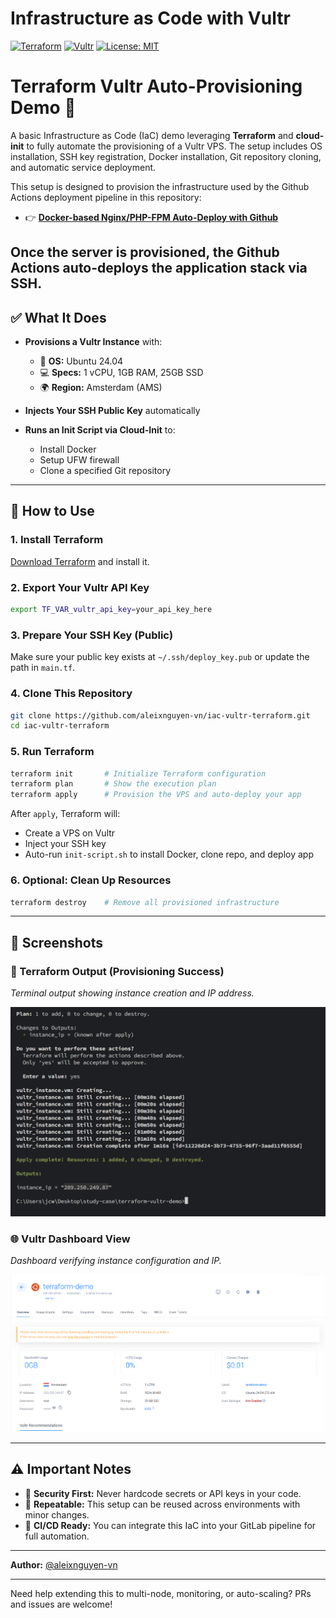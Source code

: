 # Infrastructure as Code with Vultr

[![Terraform](https://img.shields.io/badge/Terraform-7B42BC?style=for-the-badge&logo=terraform&logoColor=white)](https://www.terraform.io/)
[![Vultr](https://img.shields.io/badge/Vultr-007BFF?style=for-the-badge&logo=vultr&logoColor=white)](https://www.vultr.com/)
[![License: MIT](https://img.shields.io/badge/License-MIT-yellow.svg?style=for-the-badge)](https://opensource.org/licenses/MIT)

# Terraform Vultr Auto-Provisioning Demo 🚀

A basic Infrastructure as Code (IaC) demo leveraging **Terraform** and **cloud-init** to fully automate the provisioning of a Vultr VPS. The setup includes OS installation, SSH key registration, Docker installation, Git repository cloning, and automatic service deployment.

This setup is designed to provision the infrastructure used by the Github Actions deployment pipeline in this repository:
- 👉 [**Docker-based Nginx/PHP-FPM Auto-Deploy with Github**](https://github.com/aleixnguyen-vn/docker-nginx-github)

Once the server is provisioned, the Github Actions auto-deploys the application stack via SSH.
---

## ✅ What It Does

* **Provisions a Vultr Instance** with:

  * 📀 **OS:** Ubuntu 24.04
  * 💻 **Specs:** 1 vCPU, 1GB RAM, 25GB SSD
  * 🌍 **Region:** Amsterdam (AMS)

* **Injects Your SSH Public Key** automatically

* **Runs an Init Script via Cloud-Init** to:

  * Install Docker
  * Setup UFW firewall
  * Clone a specified Git repository

---

## 🧠 How to Use

### 1. Install Terraform

[Download Terraform](https://developer.hashicorp.com/terraform/downloads) and install it.

### 2. Export Your Vultr API Key

```bash
export TF_VAR_vultr_api_key=your_api_key_here
```

### 3. Prepare Your SSH Key (Public)

Make sure your public key exists at `~/.ssh/deploy_key.pub` or update the path in `main.tf`.

### 4. Clone This Repository

```bash
git clone https://github.com/aleixnguyen-vn/iac-vultr-terraform.git
cd iac-vultr-terraform
```

### 5. Run Terraform

```bash
terraform init       # Initialize Terraform configuration
terraform plan       # Show the execution plan
terraform apply      # Provision the VPS and auto-deploy your app
```

After `apply`, Terraform will:

* Create a VPS on Vultr
* Inject your SSH key
* Auto-run `init-script.sh` to install Docker, clone repo, and deploy app

### 6. Optional: Clean Up Resources

```bash
terraform destroy    # Remove all provisioned infrastructure
```

---

## 📸 Screenshots

### 🔧 Terraform Output (Provisioning Success)

*Terminal output showing instance creation and IP address.*

![Terraform Apply Output](screenshots/terraform.png)

### 🌐 Vultr Dashboard View

*Dashboard verifying instance configuration and IP.*

![Vultr VPS Details](screenshots/vultr_dashboard.png)

---

## ⚠️ Important Notes

* 🔐 **Security First:** Never hardcode secrets or API keys in your code.
* 🔁 **Repeatable:** This setup can be reused across environments with minor changes.
* 🚀 **CI/CD Ready:** You can integrate this IaC into your GitLab pipeline for full automation.

---

**Author:** [@aleixnguyen-vn](https://github.com/aleixnguyen-vn)

---

Need help extending this to multi-node, monitoring, or auto-scaling? PRs and issues are welcome!
